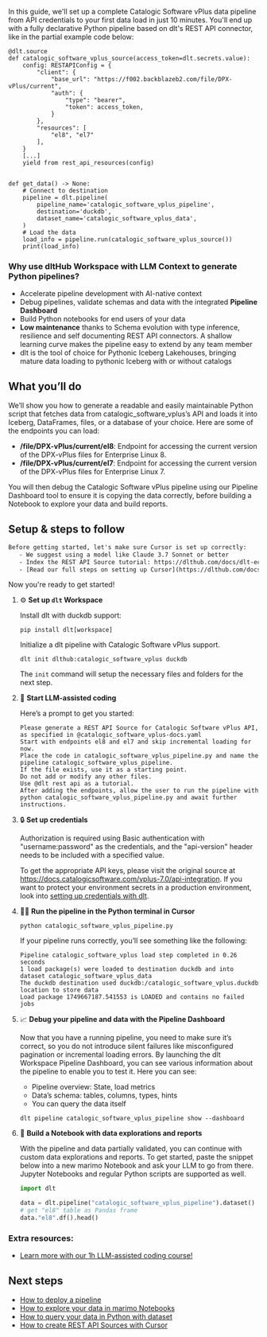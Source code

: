 In this guide, we'll set up a complete Catalogic Software vPlus data pipeline from API credentials to your first data load in just 10 minutes. You'll end up with a fully declarative Python pipeline based on dlt's REST API connector, like in the partial example code below:

```python-outcome
@dlt.source
def catalogic_software_vplus_source(access_token=dlt.secrets.value):
    config: RESTAPIConfig = {
        "client": {
            "base_url": "https://f002.backblazeb2.com/file/DPX-vPlus/current",
            "auth": {
                "type": "bearer",
                "token": access_token,
            }
        },
        "resources": [
            "el8", "el7"
        ],
    }
    [...]
    yield from rest_api_resources(config)


def get_data() -> None:
    # Connect to destination
    pipeline = dlt.pipeline(
        pipeline_name='catalogic_software_vplus_pipeline',
        destination='duckdb',
        dataset_name='catalogic_software_vplus_data', 
    )
    # Load the data
    load_info = pipeline.run(catalogic_software_vplus_source())
    print(load_info) 
```

### Why use dltHub Workspace with LLM Context to generate Python pipelines?

- Accelerate pipeline development with AI-native context
- Debug pipelines, validate schemas and data with the integrated **Pipeline Dashboard**
- Build Python notebooks for end users of your data
- **Low maintenance** thanks to Schema evolution with type inference, resilience and self documenting REST API connectors. A shallow learning curve makes the pipeline easy to extend by any team member
- dlt is the tool of choice for Pythonic Iceberg Lakehouses, bringing mature data loading to pythonic Iceberg with or without catalogs

## What you’ll do

We’ll show you how to generate a readable and easily maintainable Python script that fetches data from catalogic_software_vplus’s API and loads it into Iceberg, DataFrames, files, or a database of your choice. Here are some of the endpoints you can load:

- **/file/DPX-vPlus/current/el8**: Endpoint for accessing the current version of the DPX-vPlus files for Enterprise Linux 8.
- **/file/DPX-vPlus/current/el7**: Endpoint for accessing the current version of the DPX-vPlus files for Enterprise Linux 7.

You will then debug the Catalogic Software vPlus pipeline using our Pipeline Dashboard tool to ensure it is copying the data correctly, before building a Notebook to explore your data and build reports.

## Setup & steps to follow

```default
Before getting started, let's make sure Cursor is set up correctly:
   - We suggest using a model like Claude 3.7 Sonnet or better
   - Index the REST API Source tutorial: https://dlthub.com/docs/dlt-ecosystem/verified-sources/rest_api/ and add it to context as **@dlt rest api**
   - [Read our full steps on setting up Cursor](https://dlthub.com/docs/dlt-ecosystem/llm-tooling/cursor-restapi#23-configuring-cursor-with-documentation)
```

Now you're ready to get started!

1. ⚙️ **Set up `dlt` Workspace**
    
    Install dlt with duckdb support:
    ```shell
    pip install dlt[workspace]
    ```

    Initialize a dlt pipeline with Catalogic Software vPlus support.
    ```shell
    dlt init dlthub:catalogic_software_vplus duckdb
    ```

    The `init` command will setup the necessary files and folders for the next step.
    
2. 🤠 **Start LLM-assisted coding**
    
    Here’s a prompt to get you started:
    
    ```prompt
    Please generate a REST API Source for Catalogic Software vPlus API, as specified in @catalogic_software_vplus-docs.yaml 
    Start with endpoints el8 and el7 and skip incremental loading for now. 
    Place the code in catalogic_software_vplus_pipeline.py and name the pipeline catalogic_software_vplus_pipeline. 
    If the file exists, use it as a starting point. 
    Do not add or modify any other files. 
    Use @dlt rest api as a tutorial. 
    After adding the endpoints, allow the user to run the pipeline with python catalogic_software_vplus_pipeline.py and await further instructions.
    ```

    
3. 🔒 **Set up credentials** 
    
    Authorization is required using Basic authentication with "username:password" as the credentials, and the "api-version" header needs to be included with a specified value.
    
    To get the appropriate API keys, please visit the original source at https://docs.catalogicsoftware.com/vplus-7.0/api-integration.
    If you want to protect your environment secrets in a production environment, look into [setting up credentials with dlt](https://dlthub.com/docs/walkthroughs/add_credentials).
    
4. 🏃‍♀️ **Run the pipeline in the Python terminal in Cursor**
    
    ```shell
    python catalogic_software_vplus_pipeline.py
    ```
    
    If your pipeline runs correctly, you’ll see something like the following:
    
    ```shell
    Pipeline catalogic_software_vplus load step completed in 0.26 seconds
    1 load package(s) were loaded to destination duckdb and into dataset catalogic_software_vplus_data
    The duckdb destination used duckdb:/catalogic_software_vplus.duckdb location to store data
    Load package 1749667187.541553 is LOADED and contains no failed jobs
    ```
    
5. 📈 **Debug your pipeline and data with the Pipeline Dashboard**

    Now that you have a running pipeline, you need to make sure it’s correct, so you do not introduce silent failures like misconfigured pagination or incremental loading errors. By launching the dlt Workspace Pipeline Dashboard, you can see various information about the pipeline to enable you to test it. Here you can see:
    - Pipeline overview: State, load metrics
    - Data’s schema: tables, columns, types, hints
    - You can query the data itself
    
    ```shell
    dlt pipeline catalogic_software_vplus_pipeline show --dashboard
    ```
    
6. 🐍 **Build a Notebook with data explorations and reports**

    With the pipeline and data partially validated, you can continue with custom data explorations and reports. To get started, paste the snippet below into a new marimo Notebook and ask your LLM to go from there. Jupyter Notebooks and regular Python scripts are supported as well.

    
    ```python
    import dlt

   data = dlt.pipeline("catalogic_software_vplus_pipeline").dataset()
   # get "el8" table as Pandas frame
   data."el8".df().head()
    ```

### Extra resources:

- [Learn more with our 1h LLM-assisted coding course!](https://www.youtube.com/watch?v=GGid70rnJuM)

## Next steps

- [How to deploy a pipeline](https://dlthub.com/docs/walkthroughs/deploy-a-pipeline)
- [How to explore your data in marimo Notebooks](https://dlthub.com/docs/general-usage/dataset-access/marimo)
- [How to query your data in Python with dataset](https://dlthub.com/docs/general-usage/dataset-access/dataset)
- [How to create REST API Sources with Cursor](https://dlthub.com/docs/dlt-ecosystem/llm-tooling/cursor-restapi)